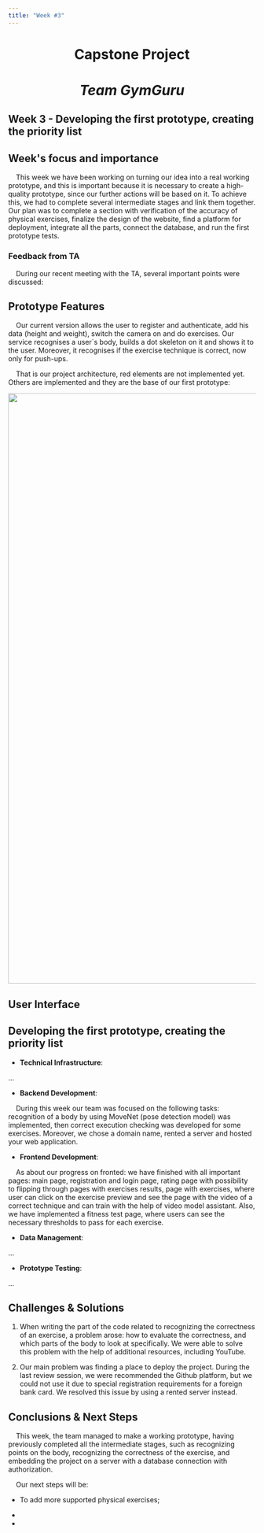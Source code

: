 ```yaml
---
title: "Week #3"
---
```


# <p style="text-align: center;">**Capstone Project**</p>

# <p style="text-align: center;">*Team GymGuru*</p>

## **Week 3 - Developing the first prototype, creating the priority list**


## **Week's focus and importance**

&nbsp;&nbsp;&nbsp;&nbsp;This week we have been working on turning our idea into a real working prototype, and this is important because it is necessary to create a high-quality prototype, since our further actions will be based on it. To achieve this, we had to complete several intermediate stages and link them together. Our plan was to complete a section with verification of the accuracy of physical exercises, finalize the design of the website, find a platform for deployment, integrate all the parts, connect the database, and run the first prototype tests.


### **Feedback from TA**

&nbsp;&nbsp;&nbsp;&nbsp;During our recent meeting with the TA, several important points were discussed:


## **Prototype Features**

&nbsp;&nbsp;&nbsp;&nbsp;Our current version allows the user to register and authenticate, add his data (height and weight), switch the camera on and do exercises. Our service recognises a user`s body, builds a dot skeleton on it and shows it to the user. Moreover, it recognises if the exercise technique is correct, now only for push-ups.

&nbsp;&nbsp;&nbsp;&nbsp;That is our project architecture, red elements are not implemented yet. Others are implemented and they are the base of our first prototype:

<img src="/GymGuru-master/static/2024/GymGuru/Week3_ImplementedParts.jpg" width="880" height="1200">

## **User Interface**


## **Developing the first prototype, creating the priority list**

- **Technical Infrastructure**:

...

- **Backend Development**:

&nbsp;&nbsp;&nbsp;&nbsp;During this week our team was focused on the following tasks: recognition of a body by using MoveNet (pose detection model) was implemented, then correct execution checking was developed for some exercises. Moreover, we chose a domain name, rented a server and hosted your web application.

- **Frontend Development**:

&nbsp;&nbsp;&nbsp;&nbsp;As about our progress on fronted: we have finished with all important pages: main page, registration and login page, rating page with possibility to flipping through pages with exercises results, page with exercises, where user can click on the exercise preview and see the page with the video of a correct technique and can train with the help of video model assistant. Also, we have implemented a fitness test page, where users can see the necessary thresholds to pass for each exercise. 

- **Data Management**:

...

- **Prototype Testing**:

...

## **Challenges & Solutions**

1) When writing the part of the code related to recognizing the correctness of an exercise, a problem arose: how to evaluate the correctness, and which parts of the body to look at specifically. We were able to solve this problem with the help of additional resources, including YouTube.

2) Our main problem was finding a place to deploy the project. During the last review session, we were recommended the Github platform, but we could not use it due to special registration requirements for a foreign bank card. We resolved this issue by using a rented server instead.

## **Conclusions & Next Steps**

&nbsp;&nbsp;&nbsp;&nbsp;This week, the team managed to make a working prototype, having previously completed all the intermediate stages, such as recognizing points on the body, recognizing the correctness of the exercise, and embedding the project on a server with a database connection with authorization.

&nbsp;&nbsp;&nbsp;&nbsp;Our next steps will be:

- To add more supported physical exercises;

-

-
